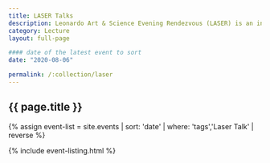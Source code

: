```yaml
---
title: LASER Talks
description: Leonardo Art & Science Evening Rendezvous (LASER) is an international program bringing together artists, scientists, and scholars for presentations and conversations.
category: Lecture
layout: full-page

#### date of the latest event to sort
date: "2020-08-06"

permalink: /:collection/laser
---
```

<section id="main-content">
<div class="grid-container large">
<section class="heading">
<h2 class="underline">{{ page.title }}</h2>
</section>

<div class="events-card-list fade-out-siblings">
{% assign event-list = site.events | sort: 'date' | where: 'tags','Laser Talk' | reverse %}

{% include event-listing.html %}
